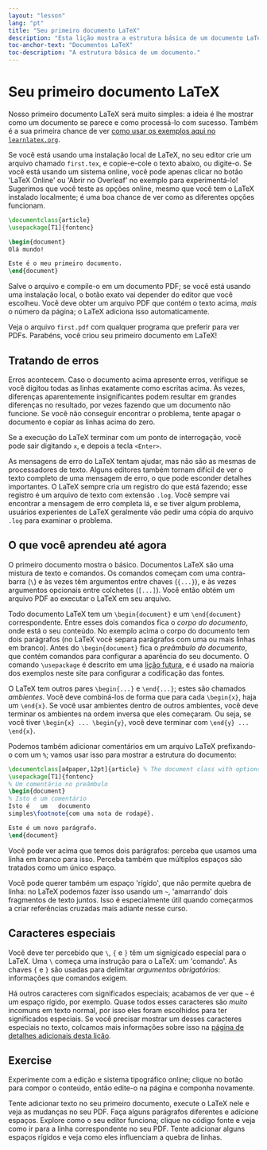 ```yaml
---
layout: "lesson"
lang: "pt"
title: "Seu primeiro documento LaTeX"
description: "Esta lição mostra a estrutura básica de um documento LaTeX, e como produzir um PDF com ele, assim como os principais caracteres especiais usados para controlar o LaTeX."
toc-anchor-text: "Documentos LaTeX"
toc-description: "A estrutura básica de um documento."
---
```


# Seu primeiro documento LaTeX

Nosso primeiro documento LaTeX será muito simples: a ideia é lhe mostrar como um
documento se parece e como processá-lo com sucesso.  Também é a sua primeira
chance de ver [como usar os exemplos aqui no `learnlatex.org`](help).

Se você está usando uma instalação local de LaTeX, no seu editor crie um arquivo
chamado `first.tex`, e copie-e-cole o texto abaixo, ou digite-o.  Se você está
usando um sistema online, você pode apenas clicar no botão 'LaTeX Online' ou
'Abrir no Overleaf' no exemplo para experimentá-lo!  Sugerimos que você teste
as opções online, mesmo que você tem o LaTeX instalado localmente;  é uma boa
chance de ver como as diferentes opções funcionam.

```latex
\documentclass{article}
\usepackage[T1]{fontenc}

\begin{document}
Olá mundo!

Este é o meu primeiro documento.
\end{document}
```

Salve o arquivo e compile-o em um documento PDF; se você está usando uma
instalação local, o botão exato vai depender do editor que você escolheu.  Você
deve obter um arquivo PDF que contém o texto acima, _mais_ o número da página;
o LaTeX adiciona isso automaticamente.

Veja o arquivo `first.pdf` com qualquer programa que preferir para ver PDFs.
Parabéns, você criou seu primeiro documento em LaTeX!

## Tratando de erros

Erros acontecem.
Caso o documento acima apresente erros, verifique se você digitou todas as
linhas exatamente como escritas acima.  Às vezes, diferenças aparentemente
insignificantes podem resultar em grandes diferenças no resultado, por vezes
fazendo que um documento não funcione.  Se você não conseguir encontrar o
problema, tente apagar o documento e copiar as linhas acima do zero.

Se a execução do LaTeX terminar com um ponto de interrogação, você pode sair
digitando `x`, e depois a tecla `<Enter>`.

As mensagens de erro do LaTeX tentam ajudar, mas não são as mesmas de
processadores de texto.  Alguns editores também tornam difícil de ver o texto
completo de uma mensagem de erro, o que pode esconder detalhes importantes.
O LaTeX sempre cria um registro do que está fazendo;  esse registro é um arquivo
de texto com extensão `.log`.  Você sempre vai encontrar a mensagem de erro
completa lá, e se tiver algum problema, usuários experientes de LaTeX geralmente
vão pedir uma cópia do arquivo `.log` para examinar o problema.

## O que você aprendeu até agora

O primeiro documento mostra o básico.
Documentos LaTeX são uma mistura de texto e comandos.
Os comandos começam com uma contra-barra (``\``) e às vezes têm argumentos entre
chaves (`{...}`), e às vezes argumentos opcionais entre colchetes (`[...]`).
Você então obtém um arquivo PDF ao executar o LaTeX em seu arquivo.

Todo documento LaTeX tem um `\begin{document}` e um `\end{document}`
correspondente.
Entre esses dois comandos fica o _corpo do documento_, onde está o seu conteúdo.
No exemplo acima o corpo do documento tem dois parágrafos (no LaTeX você separa
parágrafos com uma ou mais linhas em branco).
Antes do `\begin{document}` fica o _preâmbulo do documento_, que contém comandos
para configurar a aparência do seu documento.
O comando `\usepackage` é descrito em uma [lição futura](lesson-06), e é usado
na maioria dos exemplos neste site para configurar a codificação das fontes.

O LaTeX tem outros pares `\begin{...}` e `\end{...}`; estes são chamados
_ambientes_.  Você deve combiná-los de forma que para cada `\begin{x}`, haja um
`\end{x}`.  Se você usar ambientes dentro de outros ambientes, você deve
terminar os ambientes na ordem inversa que eles começaram.  Ou seja, se você
tiver `\begin{x} ... \begin{y}`, você deve terminar com `\end{y} ... \end{x}`.

Podemos também adicionar comentários em um arquivo LaTeX prefixando-o com um
`%`; vamos usar isso para mostrar a estrutura do documento:
```latex
\documentclass[a4paper,12pt]{article} % The document class with options
\usepackage[T1]{fontenc}
% Um comentário no preâmbulo
\begin{document}
% Isto é um comentário
Isto é   um   documento
simples\footnote{com uma nota de rodapé}.

Este é um novo parágrafo.
\end{document}
```

Você pode ver acima que temos dois parágrafos:  perceba que usamos uma linha em
branco para isso.  Perceba também que múltiplos espaços são tratados como um
único espaço.

Você pode querer também um espaço 'rígido', que não permite quebra de linha: no
LaTeX podemos fazer isso usando um `~`, 'amarrando' dois fragmentos de texto
juntos.  Isso é especialmente útil quando começarmos a criar referências
cruzadas mais adiante nesse curso.

## Caracteres especiais

Você deve ter percebido que ``\``, `{` e `}` têm um signigicado especial para o
LaTeX.  Uma ``\`` começa uma instrução para o LaTeX: um 'comando'.  As chaves
`{` e `}` são usadas para delimitar _argumentos obrigatórios_: informações que
comandos exigem.

Há outros caracteres com significados especiais; acabamos de ver que `~` é um
espaço rígido, por exemplo.  Quase todos esses caracteres são _muito_ incomuns
em texto normal, por isso eles foram escolhidos para ter significados especiais.
Se você precisar mostrar um desses caracteres especiais no texto, colcamos mais
informações sobre isso na
[página de detalhes adicionais desta lição](more-03).

## Exercise

Experimente com a edição e sistema tipográfico online;  clique no botão para
compor o conteúdo, então edite-o na página e componha novamente.

Tente adicionar texto no seu primeiro documento,  execute o LaTeX nele e veja
as mudanças no seu PDF.  Faça alguns parágrafos diferentes e adicione espaços.
Explore como o seu editor funciona;  clique no código fonte e veja como ir para
a linha correspondente no seu PDF.  Tente adicionar alguns espaços rígidos e
veja como eles influenciam a quebra de linhas.
